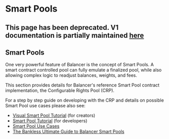 # Smart Pools

## This page has been deprecated. V1 documentation is partially maintained [here](https://docs.balancer.fi/v/v1/smart-contracts/smart-pools/)

## Smart Pools

One very powerful feature of Balancer is the concept of Smart Pools. A smart contract controlled pool can fully emulate a finalized pool, while also allowing complex logic to readjust balances, weights, and fees.

This section provides details for Balancer's reference Smart Pool contract implementation, the Configurable Rights Pool \(CRP\).

For a step by step guide on developing with the CRP and details on possible Smart Pool use cases please also see:

* [Visual Smart Pool Tutorial](../../guides/creating-a-smart-pool.md) \(for creators\)
* [Smart Pool Tutorial](../../guides/crp-tutorial/) \(for developers\)
* [Smart Pool Use Cases](../../guides/smart-pool-templates-gui/)
* [The Bankless Ultimate Guide to Balancer Smart Pools](https://bankless.substack.com/p/the-ultimate-guide-to-balancer-smart?token=eyJ1c2VyX2lkIjoxODA5ODkyLCJwb3N0X2lkIjoxNTM4NDgwMywiXyI6ImRuVWZTIiwiaWF0IjoxNjA1NTM1NTczLCJleHAiOjE2MDU1MzkxNzMsImlzcyI6InB1Yi0xNjAxNSIsInN1YiI6InBvc3QtcmVhY3Rpb24ifQ.H7jQ4Qiz6WepBW8-6NYVigwfR-VLPjgONkLVqQ8QSOU)

